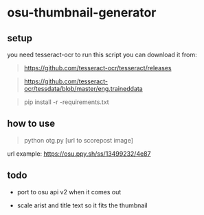 # osu-thumbnail-generator

## setup
you need tesseract-ocr to run this script you can download it from:

> https://github.com/tesseract-ocr/tesseract/releases

> https://github.com/tesseract-ocr/tessdata/blob/master/eng.traineddata

> pip install -r -requirements.txt

## how to use
> python otg.py [url to scorepost image]

url example: https://osu.ppy.sh/ss/13499232/4e87

## todo
* port to osu api v2 when it comes out 

* scale arist and title text so it fits the thumbnail
